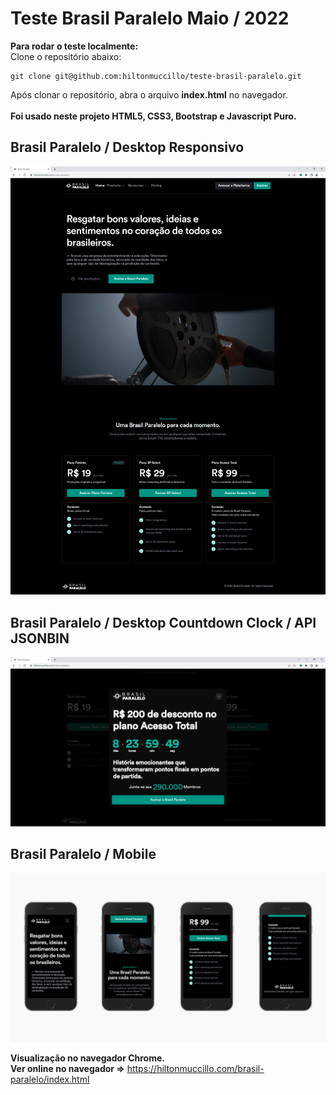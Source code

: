 # Teste Brasil Paralelo Maio / 2022

<strong>Para rodar o teste localmente:</strong><br>
Clone o repositório abaixo:<br>
```
git clone git@github.com:hiltonmuccillo/teste-brasil-paralelo.git
```
Após clonar o repositório, abra o arquivo <strong>index.html</strong> no navegador.<br><br>
<strong>Foi usado neste projeto HTML5, CSS3, Bootstrap e Javascript Puro.</strong><br>

## Brasil Paralelo / Desktop Responsivo

![Teste - Brasil Paralelo](images/screen-desktop.jpg?raw=true "Teste - Brasil Paralelo")

## Brasil Paralelo / Desktop Countdown Clock / API JSONBIN

![Teste - Brasil Paralelo](images/screen-desktop2.jpg?raw=true "Teste - Brasil Paralelo")

## Brasil Paralelo / Mobile

![Teste - Brasil Paralelo](images/screen-mobile.jpg?raw=true "Teste - Brasil Paralelo")

<strong>Visualização no navegador Chrome.</strong><br>
<strong>Ver online no navegador =></strong> https://hiltonmuccillo.com/brasil-paralelo/index.html
